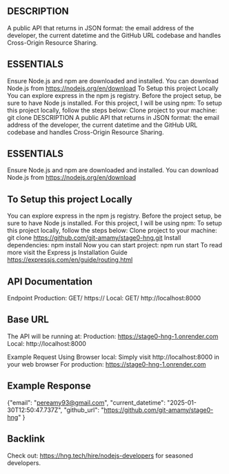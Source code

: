 ## DESCRIPTION
A public API that returns in JSON format: the email address of the developer, the current datetime and the GitHub URL codebase and handles Cross-Origin Resource Sharing.

## ESSENTIALS
Ensure Node.js and npm are downloaded and installed. You can download Node.js from https://nodejs.org/en/download
To Setup this project Locally
You can explore express in the npm js registry. Before the project setup, be sure to have Node js installed. For this project, I will be using npm:
To setup this project locally, follow the steps below:
Clone project to your machine: git clone DESCRIPTION
A public API that returns in JSON format: the email address of the developer, the current datetime and the GitHub URL codebase and handles Cross-Origin Resource Sharing.

##  ESSENTIALS
Ensure Node.js and npm are downloaded and installed. You can download Node.js from https://nodejs.org/en/download

## To Setup this project Locally
You can explore express in the npm js registry. Before the project setup, be sure to have Node js installed. For this project, I will be using npm:
To setup this project locally, follow the steps below:
Clone project to your machine: git clone https://github.com/git-amamy/stage0-hng.git
Install dependencies: npm install
Now you can start project: npm run start
To read more visit the Express js Installation Guide https://expressjs.com/en/guide/routing.html

## API Documentation
Endpoint Production: GET/ https:// Local: GET/ http://localhost:8000

## Base URL 
The API will be running at: Production: https://stage0-hng-1.onrender.com Local: http://localhost:8000

Example Request Using Browser local: Simply visit http://localhost:8000 in your web browser 
For production: https://stage0-hng-1.onrender.com

## Example Response
{"email": "pereamy93@gmail.com", "current_datetime": "2025-01-30T12:50:47.737Z", "github_url": "https://github.com/git-amamy/stage0-hng" }

## Backlink
Check out: https://hng.tech/hire/nodejs-developers for seasoned developers.

